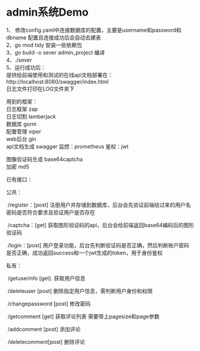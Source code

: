 # admin系统Demo

1、 修改config.yaml中连接数据库的配置，主要是username和password和dbname 配置且连接成功后会自动去建表  
2、go mod tidy 安装一些依赖包  
3、go build -o sever admin_project 编译  
4、./sever  
5、运行成功后：  
提供给前端使用和测试的在线api文档部署在：http://localhost:8080/swagger/index.html  
日志文件打印在LOG文件夹下


用到的框架：  
日志框架 zap  
日志切割 lamberjack  
数据库 gorm  
配置管理 viper  
web后台 gin  
api文档生成 swagger
监控：prometheus
鉴权：jwt

图像验证码生成 base64captcha  
加密 md5

已有接口：

公共：

​ /register：[post] 注册用户并存储到数据库，后台会先验证前端给过来的用户名密码是否符合要求且验证用户是否存在

​ /captcha：[get] 获取图形验证码的api，后台会给前端返回base64编码后的图形验证码

​ /login：[post] 用户登录功能，后台先判断验证码是否正确，然后判断账户密码是否正确，成功返回success和一个jwt生成的token，用于身份鉴权

私有：

​ /getuserinfo [get]. 获取用户信息

​ /deleteuser    [post] 删除指定用户信息，需判断用户身份和权限

​ /changepassword [post] 修改密码

​ /getcomment [get] 获取评论列表 需要带上pagesize和page参数

​ /addcomment [post] 添加评论

​ /deletecomment[post] 删除评论

